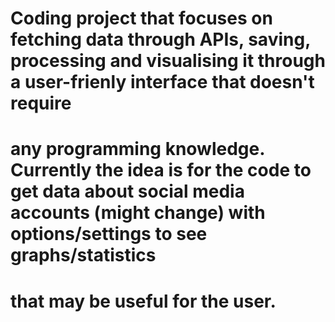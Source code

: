 # Coding project that focuses on fetching data through APIs, saving, processing and visualising it through a user-frienly interface that doesn't require
# any programming knowledge. Currently the idea is for the code to get data about social media accounts (might change) with options/settings to see graphs/statistics
# that may be useful for the user.
